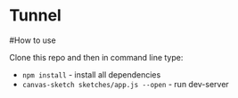 # Tunnel

#How to use

Clone this repo and then in command line type:

* `npm install` - install all dependencies
* `canvas-sketch sketches/app.js --open` - run dev-server
